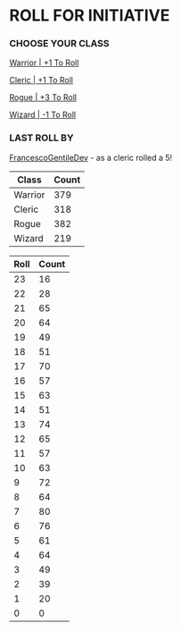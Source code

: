 # ROLL FOR INITIATIVE
### CHOOSE YOUR CLASS

[Warrior | +1 To Roll](https://github.com/benjaminsampica/benjaminsampica/issues/new?title=roll%7Cwarrior&body=Just+click+%27Submit+new+issue%27.)

[Cleric | +1 To Roll](https://github.com/benjaminsampica/benjaminsampica/issues/new?title=roll%7Ccleric&body=Just+click+%27Submit+new+issue%27.)

[Rogue | +3 To Roll](https://github.com/benjaminsampica/benjaminsampica/issues/new?title=roll%7Crogue&body=Just+click+%27Submit+new+issue%27.)

[Wizard | -1 To Roll](https://github.com/benjaminsampica/benjaminsampica/issues/new?title=roll%7Cwizard&body=Just+click+%27Submit+new+issue%27.)
### LAST ROLL BY
[FrancescoGentileDev](https://www.github.com/FrancescoGentileDev) - as a cleric rolled a 5!

|Class|Count|
|-|-|
|Warrior|379|
|Cleric|318|
|Rogue|382|
|Wizard|219|

|Roll|Count|
|-|-|
|23|16
|22|28
|21|65
|20|64
|19|49
|18|51
|17|70
|16|57
|15|63
|14|51
|13|74
|12|65
|11|57
|10|63
|9|72
|8|64
|7|80
|6|76
|5|61
|4|64
|3|49
|2|39
|1|20
|0|0
